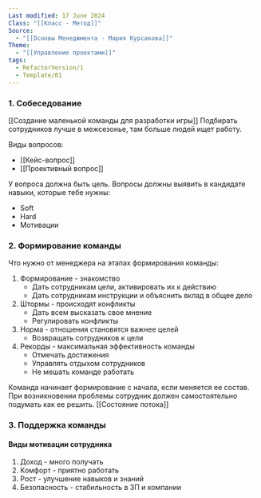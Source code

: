 ```yaml
---
Last modified: 17 June 2024
Class: "[[Класс - Метод]]"
Source:
  - "[[Основы Менеджмента - Мария Курсакова]]"
Theme:
  - "[[Управление проектами]]"
tags:
  - RefactorVersion/1
  - Template/01
---
```


### 1. Собеседование
[[Создание маленькой команды для разработки игры]]
Подбирать сотрудников лучше в межсезонье, там больше людей ищет работу.

Виды вопросов:
- [[Кейс-вопрос]]
- [[Проективный вопрос]]

У вопроса должна быть цель.
Вопросы должны выявить в кандидате навыки, которые тебе нужны:
- Soft 
- Hard 
- Мотивации

### 2. Формирование команды
Что нужно от менеджера на этапах формирования команды:
1. Формирование - знакомство
	- Дать сотрудникам цели, активировать их к действию
	- Дать сотрудникам инструкции и объяснить вклад в общее дело
2. Штормы - происходят конфликты
	- Дать всем высказать свое мнение
	- Регулировать конфликты
3. Норма - отношения становятся важнее целей
	- Возвращать сотрудников к цели
4. Рекорды - максимальная эффективность команды
	- Отмечать достижения
	- Управлять отдыхом сотрудников
	- Не мешать команде работать

Команда начинает формирование с начала, если меняется ее состав.
При возникновении проблемы сотрудник должен самостоятельно подумать как ее решить. [[Состояние потока]]
### 3. Поддержка команды
#### Виды мотивации сотрудника
1. Доход - много получать
2. Комфорт - приятно работать
3. Рост - улучшение навыков и знаний
4. Безопасность - стабильность в ЗП и компании